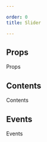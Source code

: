 ```yaml
---

order: 0
title: Slider

---
```

 
## Props
 
Props
 
## Contents
 
Contents
 
## Events
 
Events
 
